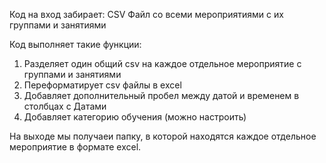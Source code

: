Код на вход забирает:
CSV Файл со всеми мероприятиями с их группами и занятиями

Код выполняет такие функции:

1. Разделяет один общий csv на каждое отдельное мероприятие с группами и занятиями
2. Переформатирует csv файлы в excel
3. Добавляет дополнительный пробел между датой и временем в столбцах с Датами
4. Добавляет категорию обучения (можно настроить)

На выходе мы получаеи папку, в которой находятся каждое отдельное мероприятие в формате excel.
